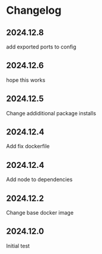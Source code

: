 # Changelog

## 2024.12.8

add exported ports to config

## 2024.12.6

hope this works

## 2024.12.5

Change addiditional package installs

## 2024.12.4

Add fix dockerfile

## 2024.12.4

Add node to dependencies

## 2024.12.2

Change base docker image

## 2024.12.0

Initial test